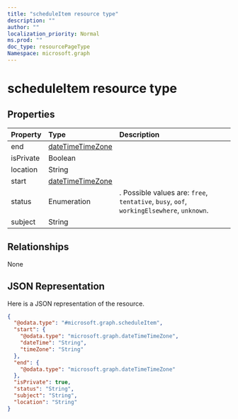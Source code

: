 ```yaml
---
title: "scheduleItem resource type"
description: ""
author: ""
localization_priority: Normal
ms.prod: ""
doc_type: resourcePageType
Namespace: microsoft.graph
---
```



# scheduleItem resource type



## Properties
|Property|Type|Description|
|:---|:---|:---|
|end|[dateTimeTimeZone](../resources/dateTimeTimeZone.md)||
|isPrivate|Boolean||
|location|String||
|start|[dateTimeTimeZone](../resources/dateTimeTimeZone.md)||
|status|Enumeration|. Possible values are: `free`, `tentative`, `busy`, `oof`, `workingElsewhere`, `unknown`.|
|subject|String||

## Relationships
None

## JSON Representation
Here is a JSON representation of the resource.
<!-- {
  "blockType": "resource",
  "@odata.type": "microsoft.graph.scheduleItem"
}
-->
``` json
{
  "@odata.type": "#microsoft.graph.scheduleItem",
  "start": {
    "@odata.type": "microsoft.graph.dateTimeTimeZone",
    "dateTime": "String",
    "timeZone": "String"
  },
  "end": {
    "@odata.type": "microsoft.graph.dateTimeTimeZone"
  },
  "isPrivate": true,
  "status": "String",
  "subject": "String",
  "location": "String"
}
```


